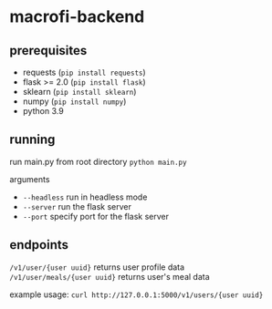 # macrofi-backend

## prerequisites
- requests (`pip install requests`)
- flask >= 2.0 (`pip install flask`)
- sklearn (`pip install sklearn`)
- numpy (`pip install numpy`)
- python 3.9

## running

run main.py from root directory
`python main.py`

arguments
- `--headless` run in headless mode
- `--server` run the flask server
- `--port` specify port for the flask server

## endpoints

`/v1/user/{user uuid}` returns user profile data  
`/v1/user/meals/{user uuid}` returns user's meal data

example usage:
`curl http://127.0.0.1:5000/v1/users/{user uuid}`
